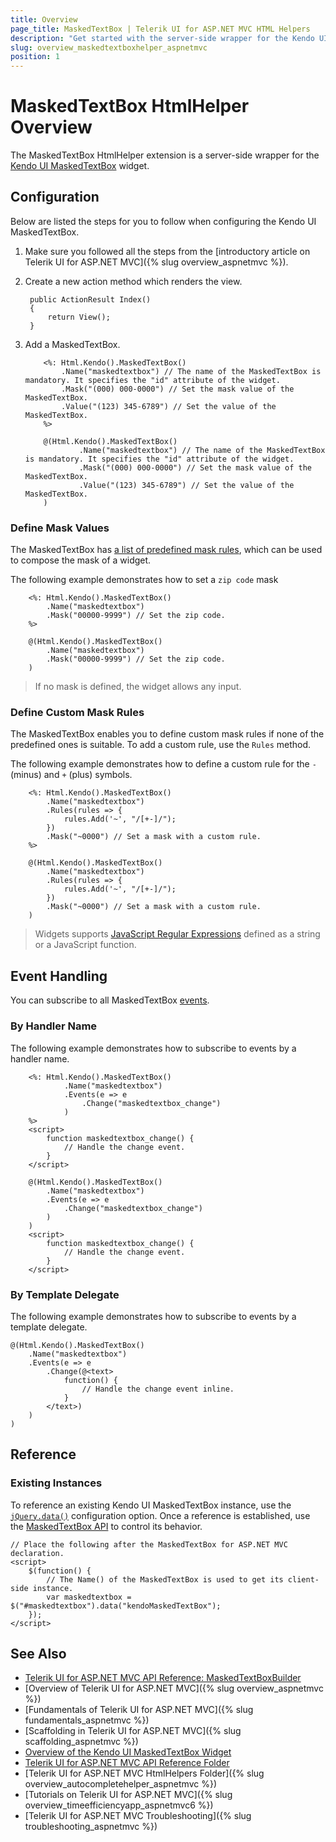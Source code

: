 ```yaml
---
title: Overview
page_title: MaskedTextBox | Telerik UI for ASP.NET MVC HTML Helpers
description: "Get started with the server-side wrapper for the Kendo UI MaskedTextBox widget for ASP.NET MVC."
slug: overview_maskedtextboxhelper_aspnetmvc
position: 1
---
```


# MaskedTextBox HtmlHelper Overview

The MaskedTextBox HtmlHelper extension is a server-side wrapper for the [Kendo UI MaskedTextBox](https://demos.telerik.com/kendo-ui/maskedtextbox/index) widget.

## Configuration

Below are listed the steps for you to follow when configuring the Kendo UI MaskedTextBox.

1. Make sure you followed all the steps from the [introductory article on Telerik UI for ASP.NET MVC]({% slug overview_aspnetmvc %}).
1. Create a new action method which renders the view.

        public ActionResult Index()
        {
            return View();
        }

1. Add a MaskedTextBox.

    ```ASPX
        <%: Html.Kendo().MaskedTextBox()
            .Name("maskedtextbox") // The name of the MaskedTextBox is mandatory. It specifies the "id" attribute of the widget.
            .Mask("(000) 000-0000") // Set the mask value of the MaskedTextBox.
            .Value("(123) 345-6789") // Set the value of the MaskedTextBox.
        %>
    ```
    ```Razor
        @(Html.Kendo().MaskedTextBox()
                .Name("maskedtextbox") // The name of the MaskedTextBox is mandatory. It specifies the "id" attribute of the widget.
                .Mask("(000) 000-0000") // Set the mask value of the MaskedTextBox.
                .Value("(123) 345-6789") // Set the value of the MaskedTextBox.
        )
    ```

### Define Mask Values

The MaskedTextBox has [a list of predefined mask rules](http://docs.telerik.com/kendo-ui/controls/editors/maskedtextbox/overview#configuration-Rules), which can be used to compose the mask of a widget.

The following example demonstrates how to set a `zip code` mask

```ASPX
    <%: Html.Kendo().MaskedTextBox()
        .Name("maskedtextbox")
        .Mask("00000-9999") // Set the zip code.
    %>
```
```Razor
    @(Html.Kendo().MaskedTextBox()
        .Name("maskedtextbox")
        .Mask("00000-9999") // Set the zip code.
    )
```

> If no mask is defined, the widget allows any input.

### Define Custom Mask Rules

The MaskedTextBox enables you to define custom mask rules if none of the predefined ones is suitable. To add a custom rule, use the `Rules` method.

The following example demonstrates how to define a custom rule for the `-` (minus) and `+` (plus) symbols.

```ASPX
    <%: Html.Kendo().MaskedTextBox()
        .Name("maskedtextbox")
        .Rules(rules => {
            rules.Add('~', "/[+-]/");
        })
        .Mask("~0000") // Set a mask with a custom rule.
    %>
```
```Razor
    @(Html.Kendo().MaskedTextBox()
        .Name("maskedtextbox")
        .Rules(rules => {
            rules.Add('~', "/[+-]/");
        })
        .Mask("~0000") // Set a mask with a custom rule.
    )
```

> Widgets supports [JavaScript Regular Expressions](https://developer.mozilla.org/en-US/docs/Web/JavaScript/Guide/Regular_Expressions) defined as a string or a JavaScript function.

## Event Handling

You can subscribe to all MaskedTextBox [events](http://docs.telerik.com/kendo-ui/api/javascript/ui/maskedtextbox#events).

### By Handler Name

The following example demonstrates how to subscribe to events by a handler name.

```ASPX
    <%: Html.Kendo().MaskedTextBox()
            .Name("maskedtextbox")
            .Events(e => e
                .Change("maskedtextbox_change")
            )
    %>
    <script>
        function maskedtextbox_change() {
            // Handle the change event.
        }
    </script>
```
```Razor
    @(Html.Kendo().MaskedTextBox()
        .Name("maskedtextbox")
        .Events(e => e
            .Change("maskedtextbox_change")
        )
    )
    <script>
        function maskedtextbox_change() {
            // Handle the change event.
        }
    </script>
```

### By Template Delegate

The following example demonstrates how to subscribe to events by a template delegate.

    @(Html.Kendo().MaskedTextBox()
        .Name("maskedtextbox")
        .Events(e => e
            .Change(@<text>
                function() {
                    // Handle the change event inline.
                }
            </text>)
        )
    )

## Reference

### Existing Instances

To reference an existing Kendo UI MaskedTextBox instance, use the [`jQuery.data()`](http://api.jquery.com/jQuery.data/) configuration option. Once a reference is established, use the [MaskedTextBox API](http://docs.telerik.com/kendo-ui/api/javascript/ui/maskedtextbox#methods) to control its behavior.

    // Place the following after the MaskedTextBox for ASP.NET MVC declaration.
    <script>
        $(function() {
            // The Name() of the MaskedTextBox is used to get its client-side instance.
            var maskedtextbox = $("#maskedtextbox").data("kendoMaskedTextBox");
        });
    </script>

## See Also

* [Telerik UI for ASP.NET MVC API Reference: MaskedTextBoxBuilder](http://docs.telerik.com/aspnet-mvc/api/Kendo.Mvc.UI.Fluent/MaskedTextBoxBuilder)
* [Overview of Telerik UI for ASP.NET MVC]({% slug overview_aspnetmvc %})
* [Fundamentals of Telerik UI for ASP.NET MVC]({% slug fundamentals_aspnetmvc %})
* [Scaffolding in Telerik UI for ASP.NET MVC]({% slug scaffolding_aspnetmvc %})
* [Overview of the Kendo UI MaskedTextBox Widget](http://docs.telerik.com/kendo-ui/controls/editors/maskedtextbox/overview)
* [Telerik UI for ASP.NET MVC API Reference Folder](http://docs.telerik.com/aspnet-mvc/api/Kendo.Mvc/AggregateFunction)
* [Telerik UI for ASP.NET MVC HtmlHelpers Folder]({% slug overview_autocompletehelper_aspnetmvc %})
* [Tutorials on Telerik UI for ASP.NET MVC]({% slug overview_timeefficiencyapp_aspnetmvc6 %})
* [Telerik UI for ASP.NET MVC Troubleshooting]({% slug troubleshooting_aspnetmvc %})
